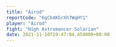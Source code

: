 ```yaml
---
title: "Airod"
reportCode: "6gCk4KGrXh7WqHY1"
player: "Airod"
fight: "High Astromancer Solarian"
date: 2021-11-10T19:47:04.454000+00:00
---
```

